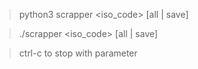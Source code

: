 > python3 scrapper <iso_code> [all | save] 

> ./scrapper <iso_code> [all | save]

> ctrl-c to stop with <all> parameter
